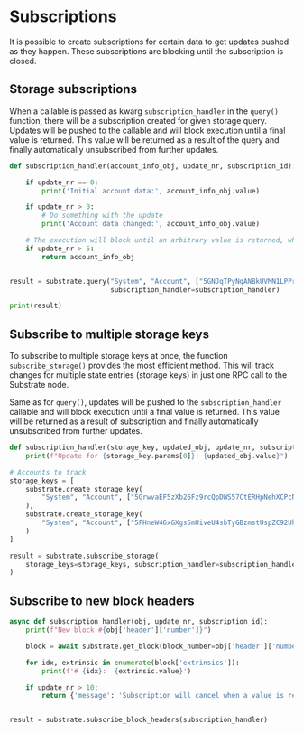 # Subscriptions

It is possible to create subscriptions for certain data to get updates pushed as they happen. These subscriptions are 
blocking until the subscription is closed.

## Storage subscriptions

When a callable is passed as kwarg `subscription_handler` in the `query()` function, there will be a subscription 
created for given storage query. Updates will be pushed to the callable and will block execution until a final value 
is returned. This value will be returned as a result of the query and finally automatically unsubscribed from further 
updates.

```python
def subscription_handler(account_info_obj, update_nr, subscription_id):

    if update_nr == 0:
        print('Initial account data:', account_info_obj.value)

    if update_nr > 0:
        # Do something with the update
        print('Account data changed:', account_info_obj.value)

    # The execution will block until an arbitrary value is returned, which will be the result of the `query`
    if update_nr > 5:
        return account_info_obj


result = substrate.query("System", "Account", ["5GNJqTPyNqANBkUVMN1LPPrxXnFouWXoe2wNSmmEoLctxiZY"],
                         subscription_handler=subscription_handler)

print(result)
```

## Subscribe to multiple storage keys 

To subscribe to multiple storage keys at once, the function `subscribe_storage()` provides the most efficient method.
This will track changes for multiple state entries (storage keys) in just one RPC call to the Substrate node.

Same as for `query()`, updates will be pushed to the `subscription_handler` callable and will block execution until 
a final value is returned. This value will be returned as a result of subscription and finally automatically
unsubscribed from further updates.

```python
def subscription_handler(storage_key, updated_obj, update_nr, subscription_id):
    print(f"Update for {storage_key.params[0]}: {updated_obj.value}")

# Accounts to track
storage_keys = [
    substrate.create_storage_key(
        "System", "Account", ["5GrwvaEF5zXb26Fz9rcQpDWS57CtERHpNehXCPcNoHGKutQY"]
    ),
    substrate.create_storage_key(
        "System", "Account", ["5FHneW46xGXgs5mUiveU4sbTyGBzmstUspZC92UhjJM694ty"]
    )
]

result = substrate.subscribe_storage(
    storage_keys=storage_keys, subscription_handler=subscription_handler
)
```

## Subscribe to new block headers

```python
async def subscription_handler(obj, update_nr, subscription_id):
    print(f"New block #{obj['header']['number']}")

    block = await substrate.get_block(block_number=obj['header']['number'])

    for idx, extrinsic in enumerate(block['extrinsics']):
        print(f'# {idx}:  {extrinsic.value}')

    if update_nr > 10:
        return {'message': 'Subscription will cancel when a value is returned', 'updates_processed': update_nr}


result = substrate.subscribe_block_headers(subscription_handler)
```
